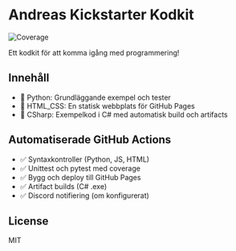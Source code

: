 # Andreas Kickstarter Kodkit

![Coverage](https://img.shields.io/badge/coverage-100%25-brightgreen)

Ett kodkit för att komma igång med programmering!

## Innehåll

- 📁 Python: Grundläggande exempel och tester
- 📁 HTML_CSS: En statisk webbplats för GitHub Pages
- 📁 CSharp: Exempelkod i C# med automatisk build och artifacts

## Automatiserade GitHub Actions

- ✅ Syntaxkontroller (Python, JS, HTML)
- ✅ Unittest och pytest med coverage
- ✅ Bygg och deploy till GitHub Pages
- ✅ Artifact builds (C# .exe)
- ✅ Discord notifiering (om konfigurerat)

## License

MIT
